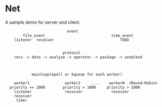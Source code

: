 # Net

A sample demo for server and client.

								event
			file_event   							time_event
		listener  receiver								TODO

		
							  protocol
		recv -> data -> analyse -> operator -> package -> send/end



				mainloop(epoll or kqueue for each worker)

		worker1				   worker2     ....    workerN	(Round-Robin)
	  priority <= 1000        priority > 1000     priority > 1000
		listener     		   receiver   		    receiver       
		receiver
		 timer
        


